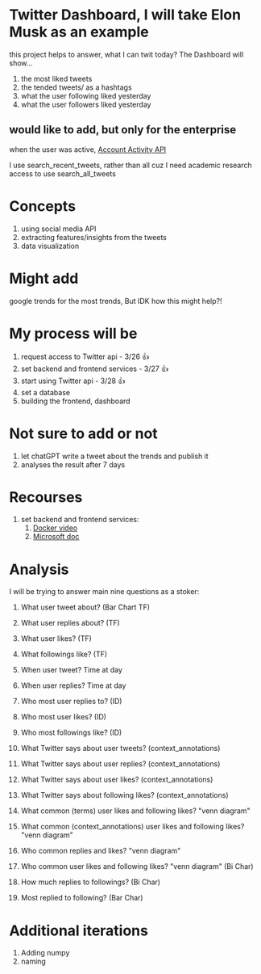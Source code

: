 # Twitter Dashboard, I will take Elon Musk as an example

this project helps to answer, what I can twit today? The Dashboard will show...
1. the most liked tweets
2. the tended tweets/ as a hashtags
3. what the user following liked yesterday
4. what the user followers liked yesterday

## would like to add, but only for the enterprise

when the user was active, [Account Activity API](https://developer.twitter.com/en/docs/twitter-api/enterprise/account-activity-api/overview)

I use search_recent_tweets, rather than all cuz I need academic research access to use search_all_tweets

# Concepts

1. using social media API
2. extracting features/insights from the tweets
3. data visualization

# Might add

google trends for the most trends, But IDK how this might help?!

# My process will be

1. request access to Twitter api - 3/26 👍 
2. set backend and frontend services - 3/27 👍
3. start using Twitter api - 3/28 👍
4. set a database 
5. building the frontend, dashboard

# Not sure to add or not

1. let chatGPT write a tweet about the trends and publish it
2. analyses the result after 7 days

# Recourses

1. set backend and frontend services:
   1. [Docker video](https://www.youtube.com/watch?v=Jx39roFmTNg)
   2. [Microsoft doc](https://learn.microsoft.com/en-us/training/modules/dotnet-microservices/5-exercise-create-docker-compose-file)


# Analysis

I will be trying to answer main nine questions as a stoker:

1. What user tweet about? (Bar Chart TF)
2. What user replies about? (TF)
3. What user likes? (TF)
4. What followings like? (TF)

5. When user tweet? Time at day
6. When user replies? Time at day

7. Who most user replies to? (ID)
8. Who most user likes? (ID)
9. Who most followings like? (ID)

10. What Twitter says about user tweets? (context_annotations)
11. What Twitter says about user replies? (context_annotations)
12. What Twitter says about user likes? (context_annotations)
13. What Twitter says about following likes? (context_annotations)

14. What common (terms) user likes and following likes? "venn diagram"
15. What common (context_annotations) user likes and following likes? "venn diagram"
16. Who common replies and likes? "venn diagram"
17. Who common user likes and following likes? "venn diagram" (Bi Char)

17. How much replies to followings? (Bi Char)
18. Most replied to following? (Bar Char)

# Additional iterations

1. Adding numpy
2. naming
